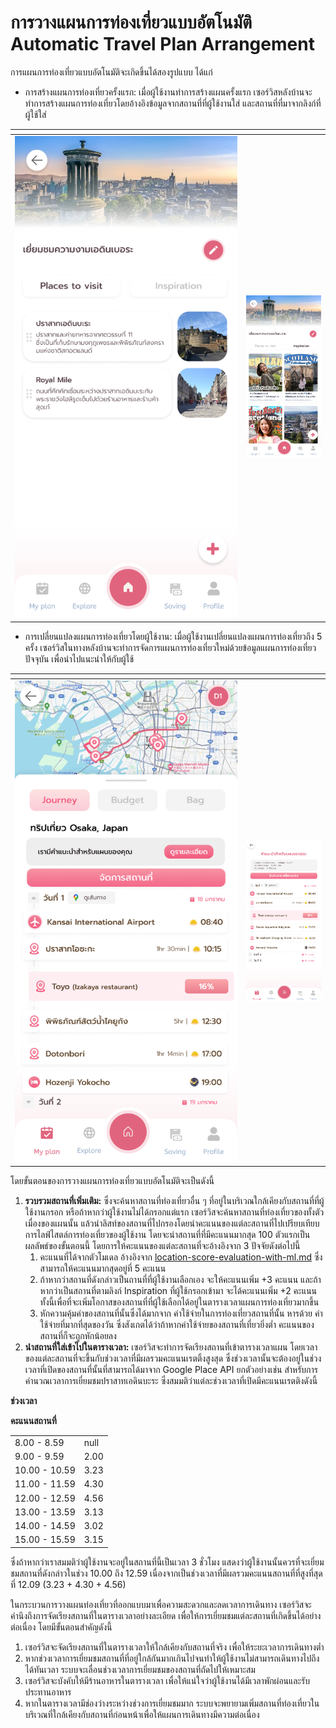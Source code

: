 # การวางแผนการท่องเที่ยวแบบอัตโนมัติ Automatic Travel Plan Arrangement

การแผนการท่องเที่ยวแบบอัตโนมัติจะเกิดขึ้นได้สองรูปแบบ ได้แก่

* การสร้างแผนการท่องเที่ยวครั้งแรก: เมื่อผู้ใช้งานทำการสร้างแผนครั้งแรก เซอร์วิสหลังบ้านจะทำการสร้างแผนการท่องเที่ยวโดยอ้างอิงข้อมูลจากสถานที่ที่ผู้ใช้งานใส่ และสถานที่ที่มาจากลิงก์ที่ผู้ใช้ใส่

<table data-header-hidden data-full-width="false"><thead><tr><th width="356"></th><th></th></tr></thead><tbody><tr><td><img src="../../.gitbook/assets/Untitled (2).png" alt=""></td><td><img src="../../.gitbook/assets/Untitled (1) (1).png" alt=""></td></tr></tbody></table>



* การเปลี่ยนแปลงแผนการท่องเที่ยวโดยผู้ใช้งาน: เมื่อผู้ใช้งานเปลี่ยนแปลงแผนการท่องเที่ยวถึง 5 ครั้ง เซอร์วิสในทางหลังบ้านจะทำการจัดการแผนการท่องเที่ยวใหม่ด้วยข้อมูลแผนการท่องเที่ยวปัจจุบัน เพื่อนำไปแนะนำให้กับผู้ใช้

<table data-header-hidden data-full-width="false"><thead><tr><th width="356"></th><th></th></tr></thead><tbody><tr><td><img src="../../.gitbook/assets/Untitled (2) (1).png" alt="" data-size="original"></td><td><img src="../../.gitbook/assets/Untitled (3).png" alt="" data-size="original"></td></tr></tbody></table>

โดยขั้นตอนของการวางแผนการท่องเที่ยวแบบอัตโนมัติจะเป็นดังนี้

1. **รวบรวมสถานที่เพิ่มเติม:** ซึ่งจะค้นหาสถานที่ท่องเที่ยวอื่น ๆ ที่อยู่ในบริเวณใกล้เคียงกับสถานที่ที่ผู้ใช้งานกรอก หรือถ้าหากว่าผู้ใช้งานไม่ได้กรอกแต่แรก เซอร์วิสจะค้นหาสถานที่ท่องเที่ยวของทั้งตัวเมื่องของแผนนั้น แล้วนำลิสท์ของสถานที่ไปกรองโดยนำคะแนนของแต่ละสถานที่ไปเปรียบเทียบการไลฟ์ไสตล์การท่องเที่ยวของผู้ใช้งาน โดยจะนำสถานที่ที่มีคะแนนมากสุด 100 ตัวแรกเป็นผลลัพธ์ของขั้นตอนนี้ โดยการให้คะแนนของแต่ละสถานที่จะอ้างอิงจาก 3 ปัจจัยดังต่อไปนี้
   1. คะแนนที่ได้จากตัวโมเดล อ้างอิงจาก [location-score-evaluation-with-ml.md](location-score-evaluation-with-ml.md "mention") ซึ่งสามารถให้คะแนนมากสุดอยู่ที่ 5 คะแนน
   2. ถ้าหากว่าสถานที่ดังกล่าวเป็นถานที่ที่ผู้ใช้งานเลือกเอง จะให้คะแนนเพิ่ม +3 คะแนน และถ้าหากว่าเป็นสถานที่ตามลิงก์ Inspiration ที่ผู้ใช้กรอกเข้ามา จะได้คะแนนเพิ่ม +2 คะแนน ทั้งนี้เพื่อที่จะเพิ่มโอกาสของสถานที่ที่ผู้ใช้เลือกได้อยู่ในตารางเวลาแผนการท่องเที่ยวมากขึ้น
   3. หักความคุ้มค่าของสถานที่นั้นซึ่งได้มากจาก ค่าใช้จ่ายในการท่องเที่ยวสถานที่นั้น หารด้วย ค่าใช้จ่ายที่มากที่สุดของวัน ซึ่งสังเกตได้ว่าถ้าหากค่าใช้จ่ายของสถานที่เที่ยวยิ่งต่ำ คะแนนของสถานที่ก็จะถูกหักน้อยลง
2. **นำสถานที่ใส่เข้าไปในตารางเวลา:** เซอร์วิสจะทำการจัดเรียงสถานที่เข้าตารางเวลาแผน โดยเวลาของแต่ละสถานที่จะขึ้นกับช่วงเวลาที่มีผลรวมคะแนนเรตติ้งสูงสุด ซึ่งช่วงเวลานั้นจะต้องอยู่ในช่วงเวลาที่เปิดของสถานที่นั้นที่สามารถได้มาจาก Google Place API ยกตัวอย่างเช่น สำหรับการคำนวณเวลาการเยี่ยมชมปราสาทเอดินบะระ ซึ่งสมมติว่าแต่ละช่วงเวลาที่เปิดมีคะแนนเรตติงดังนี้

**ช่วงเวลา**

**คะแนนสถานที่**

|               |      |
| ------------- | ---- |
| 8.00 - 8.59   | null |
| 9.00 - 9.59   | 2.00 |
| 10.00 - 10.59 | 3.23 |
| 11.00 - 11.59 | 4.30 |
| 12.00 - 12.59 | 4.56 |
| 13.00 - 13.59 | 3.13 |
| 14.00 - 14.59 | 3.02 |
| 15.00 - 15.59 | 3.15 |

ซึ่งถ้าหากว่าเราสมมติว่าผู้ใช้งานจะอยู่ในสถานที่นี้เป็นเวลา 3 ชั่วโมง แสดงว่าผู้ใช้งานนั้นควรที่จะเยี่ยมชมสถานที่ดังกล่าวในช่วง 10.00 ถึง 12.59 เนื่องจากเป็นช่วงเวลาที่มีผลรวมคะแนนสถานที่ที่สูงที่สุดที่ 12.09 (3.23 + 4.30 + 4.56)

ในกระบวนการวางแผนท่องเที่ยวที่ออกแบบมาเพื่อความสะดวกและลดเวลาการเดินทาง เซอร์วิสจะคำนึงถึงการจัดเรียงสถานที่ในตารางเวลาอย่างละเอียด เพื่อให้การเยี่ยมชมแต่ละสถานที่เกิดขึ้นได้อย่างต่อเนื่อง โดยมีขั้นตอนสำคัญดังนี้

1. เซอร์วิสจะจัดเรียงสถานที่ในตารางเวลาให้ใกล้เคียงกับสถานที่จริง เพื่อให้ระยะเวลาการเดินทางต่ำ
2. หากช่วงเวลาการเยี่ยมชมสถานที่ที่อยู่ใกล้กันมากเกินไปจนทำให้ผู้ใช้งานไม่สามารถเดินทางไปถึงได้ทันเวลา ระบบจะเลื่อนช่วงเวลาการเยี่ยมชมของสถานที่ถัดไปให้เหมาะสม
3. เซอร์วิสจะบังคับให้มีร้านอาหารในตารางเวลา เพื่อให้แน่ใจว่าผู้ใช้งานได้มีเวลาพักผ่อนและรับประทานอาหาร
4. หากในตารางเวลามีช่องว่างระหว่างช่วงการเยี่ยมชมมาก ระบบจะพยายามเพิ่มสถานที่ท่องเที่ยวในบริเวณที่ใกล้เคียงกับสถานที่ก่อนหน้าเพื่อให้แผนการเดินทางมีความต่อเนื่อง
